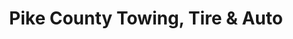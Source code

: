 ---
title: "Pike County Towing, Tire & Auto"
url: /greeley/pike-county-towing-tire-and-auto/
shop: car repair
---
